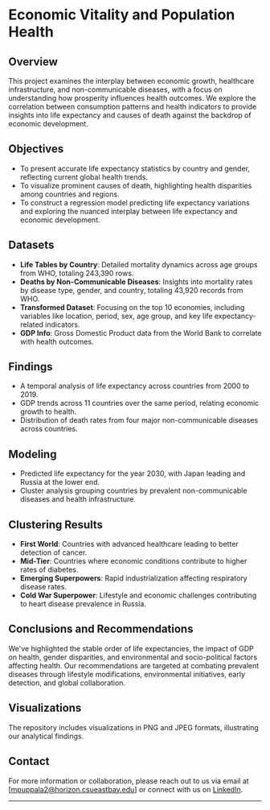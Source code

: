 # Economic Vitality and Population Health

## Overview

This project examines the interplay between economic growth, healthcare infrastructure, and non-communicable diseases, with a focus on understanding how prosperity influences health outcomes. We explore the correlation between consumption patterns and health indicators to provide insights into life expectancy and causes of death against the backdrop of economic development.

## Objectives

- To present accurate life expectancy statistics by country and gender, reflecting current global health trends.
- To visualize prominent causes of death, highlighting health disparities among countries and regions.
- To construct a regression model predicting life expectancy variations and exploring the nuanced interplay between life expectancy and economic development.

## Datasets

- **Life Tables by Country**: Detailed mortality dynamics across age groups from WHO, totaling 243,390 rows.
- **Deaths by Non-Communicable Diseases**: Insights into mortality rates by disease type, gender, and country, totaling 43,920 records from WHO.
- **Transformed Dataset**: Focusing on the top 10 economies, including variables like location, period, sex, age group, and key life expectancy-related indicators.
- **GDP Info**: Gross Domestic Product data from the World Bank to correlate with health outcomes.

## Findings

- A temporal analysis of life expectancy across countries from 2000 to 2019.
- GDP trends across 11 countries over the same period, relating economic growth to health.
- Distribution of death rates from four major non-communicable diseases across countries.

## Modeling

- Predicted life expectancy for the year 2030, with Japan leading and Russia at the lower end.
- Cluster analysis grouping countries by prevalent non-communicable diseases and health infrastructure.

## Clustering Results

- **First World**: Countries with advanced healthcare leading to better detection of cancer.
- **Mid-Tier**: Countries where economic conditions contribute to higher rates of diabetes.
- **Emerging Superpowers**: Rapid industrialization affecting respiratory disease rates.
- **Cold War Superpower**: Lifestyle and economic challenges contributing to heart disease prevalence in Russia.

## Conclusions and Recommendations

We've highlighted the stable order of life expectancies, the impact of GDP on health, gender disparities, and environmental and socio-political factors affecting health. Our recommendations are targeted at combating prevalent diseases through lifestyle modifications, environmental initiatives, early detection, and global collaboration.

## Visualizations

The repository includes visualizations in PNG and JPEG formats, illustrating our analytical findings.

## Contact

For more information or collaboration, please reach out to us via email at [mpuppala2@horizon.csueastbay.edu] or connect with us on [LinkedIn](https://www.linkedin.com/in/madhu-sudhan-reddy-puppala/).

---
